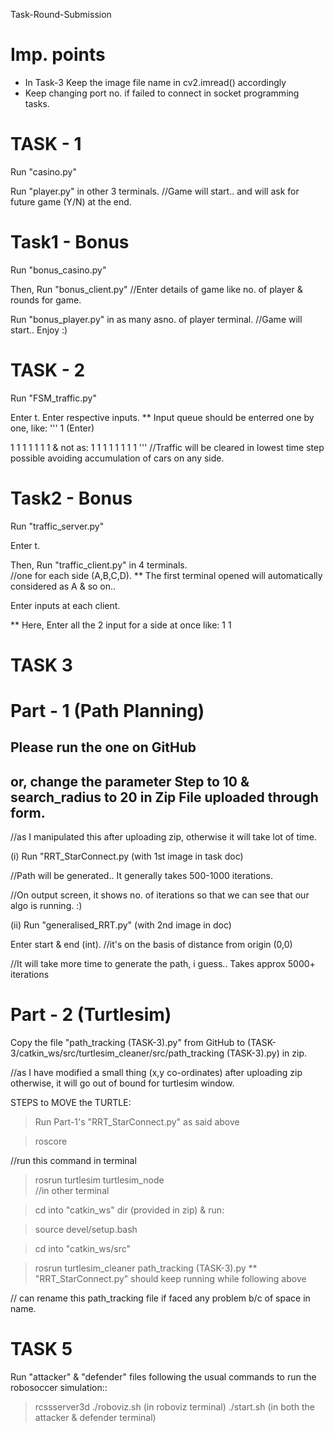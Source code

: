 Task-Round-Submission

# Imp. points
* In Task-3 Keep the image file name in cv2.imread() accordingly
* Keep changing port no. if failed to connect in socket programming tasks.

# TASK - 1

Run "casino.py"

Run "player.py" in other 3 terminals.
//Game will start.. and will ask for future game (Y/N) at the end.

# Task1 - Bonus

Run "bonus_casino.py"

Then, Run "bonus_client.py"
//Enter details of game like no. of player & rounds for game.

Run "bonus_player.py" in as many asno. of player terminal.
//Game will start.. Enjoy :)


# TASK - 2

Run "FSM_traffic.py"

Enter t.
Enter respective inputs.
** Input queue should be enterred one by one, like:
'''
1  (Enter)

1
1
1
1
1
1
1
& not as: 1 1 1 1 1 1 1 1 
'''
//Traffic will be cleared in lowest time step possible avoiding accumulation of cars on any side.

# Task2 - Bonus

Run "traffic_server.py"

Enter t.

Then, Run "traffic_client.py" in 4 terminals.  
//one for each side (A,B,C,D). ** The first terminal opened will automatically considered as A & so on..

Enter inputs at each client.

** Here, Enter all the 2 input for a side at once like: 1 1


# TASK 3 

# Part - 1 (Path Planning)

## Please run the one on GitHub 
## or, change the parameter Step to 10 & search_radius to 20 in Zip File uploaded through form.
//as I manipulated this after uploading zip, otherwise it will take lot of time.

(i) 
Run "RRT_StarConnect.py (with 1st image in task doc)

//Path will be generated.. It generally takes 500-1000 iterations.

//On output screen, it shows no. of iterations so that we can see that our algo is running. :)

(ii)
Run "generalised_RRT.py" (with 2nd image in doc)

Enter start & end (int).    //it's on the basis of distance from origin (0,0)

//It will take more time to generate the path, i guess.. Takes approx 5000+ iterations

# Part - 2 (Turtlesim)

Copy the file "path_tracking (TASK-3).py" from GitHub to (TASK-3/catkin_ws/src/turtlesim_cleaner/src/path_tracking (TASK-3).py) in zip.

//as I have modified a small thing (x,y co-ordinates) after uploading zip otherwise, it will go out of bound for turtlesim window.

STEPS to MOVE the TURTLE:

> Run Part-1's "RRT_StarConnect.py" as said above 

> roscore

//run this command in terminal

> rosrun turtlesim turtlesim_node  
//in other terminal

> cd into "catkin_ws" dir (provided in zip) & run:

> source devel/setup.bash

> cd into "catkin_ws/src"

> rosrun turtlesim_cleaner path_tracking (TASK-3).py
** "RRT_StarConnect.py" should keep running while following above

// can rename this path_tracking file if faced any problem b/c of space in name.


# TASK 5

Run "attacker" & "defender" files following the usual commands to run the robosoccer simulation::

> rcssserver3d
> ./roboviz.sh  (in roboviz terminal)
> ./start.sh   (in both the attacker & defender terminal)
